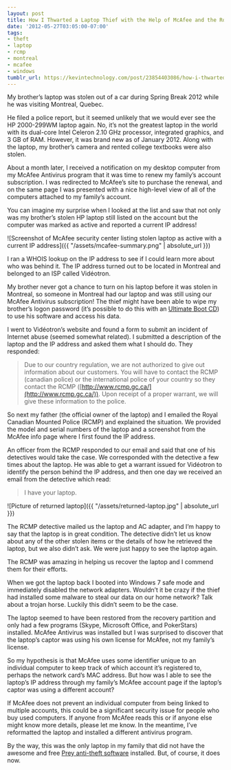 ```yaml
---
layout: post
title: How I Thwarted a Laptop Thief with the Help of McAfee and the Royal Canadian Mounted Police
date: '2012-05-27T03:05:00-07:00'
tags:
- theft
- laptop
- rcmp
- montreal
- mcafee
- windows
tumblr_url: https://kevintechnology.com/post/23854403086/how-i-thwarted-a-laptop-thief-with-the-help-of
---
```


My brother’s laptop was stolen out of a car during Spring Break 2012 while he was visiting Montreal, Quebec.

He filed a police report, but it seemed unlikely that we would ever see the HP 2000-299WM laptop again. No, it’s not the greatest laptop in the world with its dual-core Intel Celeron 2.10 GHz processor, integrated graphics, and 3 GB of RAM. However, it was brand new as of January 2012. Along with the laptop, my brother’s camera and rented college textbooks were also stolen.

About a month later, I received a notification on my desktop computer from my McAfee Antivirus program that it was time to renew my family’s account subscription. I was redirected to McAfee’s site to purchase the renewal, and on the same page I was presented with a nice high-level view of all of the computers attached to my family’s account.

You can imagine my surprise when I looked at the list and saw that not only was my brother’s stolen HP laptop still listed on the account but the computer was marked as active and reported a current IP address!

![Screenshot of McAfee security center listing stolen laptop as active with a current IP address]({{ "/assets/mcafee-summary.png" | absolute_url }})

I ran a WHOIS lookup on the IP address to see if I could learn more about who was behind it. The IP address turned out to be located in Montreal and belonged to an ISP called Vidéotron.

My brother never got a chance to turn on his laptop before it was stolen in Montreal, so someone in Montreal had our laptop and was still using our McAfee Antivirus subscription! The thief might have been able to wipe my brother’s logon password (it’s possible to do this with an [Ultimate Boot CD](http://www.ultimatebootcd.com)) to use his software and access his data.

I went to Vidéotron’s website and found a form to submit an incident of Internet abuse (seemed somewhat related). I submitted a description of the laptop and the IP address and asked them what I should do. They responded:

> Due to our country regulation, we are not authorized to give out information about our customers. You will have to contact the RCMP (canadian police) or the international police of your country so they contact the RCMP ([http://www.rcmp.gc.ca/](http://www.rcmp.gc.ca/)). Upon receipt of a proper warrant, we will give these information to the police.

So next my father (the official owner of the laptop) and I emailed the Royal Canadian Mounted Police (RCMP) and explained the situation. We provided the model and serial numbers of the laptop and a screenshot from the McAfee info page where I first found the IP address.

An officer from the RCMP responded to our email and said that one of his detectives would take the case. We corresponded with the detective a few times about the laptop. He was able to get a warrant issued for Vidéotron to identify the person behind the IP address, and then one day we received an email from the detective which read:

> I have your laptop.

![Picture of returned laptop]({{ "/assets/returned-laptop.jpg" | absolute_url }})

The RCMP detective mailed us the laptop and AC adapter, and I’m happy to say that the laptop is in great condition. The detective didn’t let us know about any of the other stolen items or the details of how he retrieved the laptop, but we also didn’t ask. We were just happy to see the laptop again.

The RCMP was amazing in helping us recover the laptop and I commend them for their efforts.

When we got the laptop back I booted into Windows 7 safe mode and immediately disabled the network adapters. Wouldn’t it be crazy if the thief had installed some malware to steal our data on our home network? Talk about a trojan horse. Luckily this didn’t seem to be the case.

The laptop seemed to have been restored from the recovery partition and only had a few programs (Skype, Microsoft Office, and PokerStars) installed. McAfee Antivirus was installed but I was surprised to discover that the laptop’s captor was using his own license for McAfee, not my family’s license.

So my hypothesis is that McAfee uses some identifier unique to an individual computer to keep track of which account it’s registered to, perhaps the network card’s MAC address. But how was I able to see the laptop’s IP address through my family’s McAfee account page if the laptop’s captor was using a different account?

If McAfee does not prevent an individual computer from being linked to multiple accounts, this could be a significant security issue for people who buy used computers. If anyone from McAfee reads this or if anyone else might know more details, please let me know. In the meantime, I’ve reformatted the laptop and installed a different antivirus program.

By the way, this was the only laptop in my family that did not have the awesome and free [Prey anti-theft software](https://preyproject.com/) installed. But, of course, it does now.
